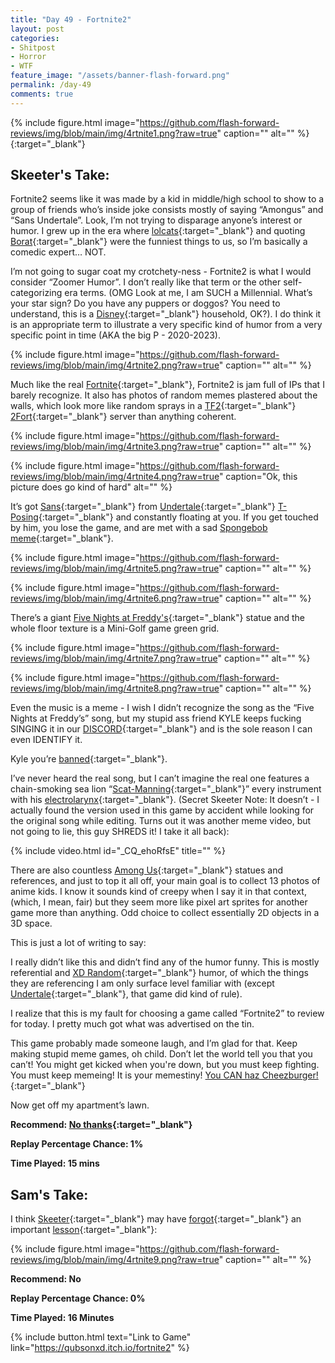 ```yaml
---
title: "Day 49 - Fortnite2"
layout: post
categories:
- Shitpost
- Horror
- WTF
feature_image: "/assets/banner-flash-forward.png"
permalink: /day-49
comments: true
---
```


{% include figure.html image="https://github.com/flash-forward-reviews/img/blob/main/img/4rtnite1.png?raw=true" caption="" alt="" %}
{:target="_blank"}
## Skeeter's Take:

Fortnite2 seems like it was made by a kid in middle/high school to show to a group of friends who’s inside joke consists mostly of saying “Amongus” and “Sans Undertale”. Look,  I’m not trying to disparage anyone’s interest or humor. I grew up in the era where [lolcats](https://knowyourmeme.com/memes/lolcats){:target="_blank"} and quoting [Borat](https://en.wikipedia.org/wiki/Borat){:target="_blank"} were the funniest things to us, so I’m basically a comedic expert… NOT.

I’m not going to sugar coat my crotchety-ness - Fortnite2 is what I would consider “Zoomer Humor”. I don’t really like that term or the other self-categorizing era terms. (OMG Look at me, I am SUCH a Millennial. What’s your star sign? Do you have any puppers or doggos? You need to understand, this is a [Disney](https://www.disney.com/){:target="_blank"} household, OK?). I do think it is an appropriate term to illustrate a very specific kind of humor from a very specific point in time (AKA the big P - 2020-2023).

{% include figure.html image="https://github.com/flash-forward-reviews/img/blob/main/img/4rtnite2.png?raw=true" caption="" alt="" %}

Much like the real [Fortnite](https://www.fortnite.com/){:target="_blank"}, Fortnite2 is jam full of IPs that I barely recognize. It also has photos of random memes plastered about the walls, which look more like random sprays in a [TF2](https://www.teamfortress.com/){:target="_blank"} [2Fort](https://wiki.teamfortress.com/wiki/2Fort){:target="_blank"} server than anything coherent. 

{% include figure.html image="https://github.com/flash-forward-reviews/img/blob/main/img/4rtnite3.png?raw=true" caption="" alt="" %}

{% include figure.html image="https://github.com/flash-forward-reviews/img/blob/main/img/4rtnite4.png?raw=true" caption="Ok, this picture does go kind of hard" alt="" %}

It’s got [Sans](https://undertale.fandom.com/wiki/Sans){:target="_blank"} from [Undertale](https://undertale.com/){:target="_blank"} [T-Posing](https://en.wikipedia.org/wiki/T-pose){:target="_blank"} and constantly floating at you. If you get touched by him, you lose the game, and are met with a sad [Spongebob meme](https://knowyourmeme.com/memes/sad-spongebob-spunchbop){:target="_blank"}.

{% include figure.html image="https://github.com/flash-forward-reviews/img/blob/main/img/4rtnite5.png?raw=true" caption="" alt="" %}

{% include figure.html image="https://github.com/flash-forward-reviews/img/blob/main/img/4rtnite6.png?raw=true" caption="" alt="" %}

There’s a giant [Five Nights at Freddy's](https://freddy-fazbears-pizza.fandom.com/wiki/Five_Nights_at_Freddy%27s_Wiki){:target="_blank"} statue and the whole floor texture is a Mini-Golf game green grid. 

{% include figure.html image="https://github.com/flash-forward-reviews/img/blob/main/img/4rtnite7.png?raw=true" caption="" alt="" %}

{% include figure.html image="https://github.com/flash-forward-reviews/img/blob/main/img/4rtnite8.png?raw=true" caption="" alt="" %}

Even the music is a meme - I wish I didn’t recognize the song as the “Five Nights at Freddy’s” song, but my stupid ass friend KYLE keeps fucking SINGING it in our [DISCORD](https://discord.com/){:target="_blank"} and is the sole reason I can even IDENTIFY it. 

Kyle you’re [banned](https://www.merriam-webster.com/dictionary/banned){:target="_blank"}. 

I’ve never heard the real song, but I can’t imagine the real one features a chain-smoking sea lion “[Scat-Manning](https://www.youtube.com/watch?v=Hy8kmNEo1i8){:target="_blank"}” every instrument with his [electrolarynx](https://en.wikipedia.org/wiki/Electrolarynx){:target="_blank"}. (Secret Skeeter Note: It doesn’t - I actually found the version used in this game by accident while looking for the original song while editing. Turns out it was another meme video, but not going to lie, this guy SHREDS it! I take it all back): 

{% include video.html id="_CQ_ehoRfsE" title="" %}

There are also countless [Among Us](https://store.steampowered.com/app/945360/Among_Us/){:target="_blank"} statues and references, and just to top it all off, your main goal is to collect 13 photos of anime kids. I know it sounds kind of creepy when I say it in that context, (which, I mean, fair) but they seem more like pixel art sprites for another game more than anything. Odd choice to collect essentially 2D objects in a 3D space. 

This is just a lot of writing to say: 

I really didn’t like this and didn’t find any of the humor funny. This is mostly referential and [XD Random](https://knowyourmeme.com/memes/im-so-random-lol-so-random-so-random){:target="_blank"} humor, of which the things they are referencing I am only surface level familiar with (except [Undertale](https://undertale.com/){:target="_blank"}, that game did kind of rule).

 I realize that this is my fault for choosing a game called “Fortnite2” to review for today. I pretty much got what was advertised on the tin. 

This game probably made someone laugh, and I’m glad for that. Keep making stupid meme games, oh child. Don’t let the world tell you that you can’t! You might get kicked when you're down, but you must keep fighting. You must keep memeing! It is your memestiny! [You CAN haz Cheezburger!](https://i.chzbgr.com/original/875511040/h8EB4D6E9/famous-cat-meme-which-started-and-launched-the-website-i-can-haz-cheezburger){:target="_blank"} 

Now get off my apartment’s lawn. 

**Recommend: [No thanks](https://www.speedrun.com/fortnite2){:target="_blank"}**

**Replay Percentage Chance: 1%**

**Time Played: 15 mins**

## Sam's Take:

I think [Skeeter](https://www.youtube.com/watch?v=w-qZGXXXsro){:target="_blank"} may have [forgot](https://www.youtube.com/watch?v=Otdgj8fBQxc){:target="_blank"} an important [lesson](https://web.archive.org/web/20220424135129/http://postpostproduction.com/flash-in-the-pan/verses-for-everyday-life/){:target="_blank"}:

{% include figure.html image="https://github.com/flash-forward-reviews/img/blob/main/img/4rtnite9.png?raw=true" caption="" alt="" %}

**Recommend: No** 

**Replay Percentage Chance: 0%**

**Time Played: 16 Minutes**

{% include button.html text="Link to Game" link="https://qubsonxd.itch.io/fortnite2" %}